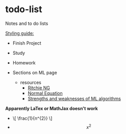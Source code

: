 # todo-list
Notes and to do lists

[Styling guide: ](https://help.github.com/articles/basic-writing-and-formatting-syntax/)

* Finish Project
* Study
* Homework


* Sections on ML page
  * resources
    * [Ritchie NG](http://www.ritchieng.com/machine-learning-project-boston-home-prices/)
    * [Normal Equation](http://anwarruff.com/normal-equation/)
    * [Strengths and weaknesses of ML algorithms](https://elitedatascience.com/machine-learning-algorithms)

**Apparently LaTex or MathJax doesn't work**
* \\[ \frac{1}{n^{2}} \\]
* $$ x^2 $$
